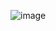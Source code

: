 ![image](https://user-images.githubusercontent.com/107125191/196287750-5ce3bf54-983e-4b2d-b23d-779c21bbe43a.png)
